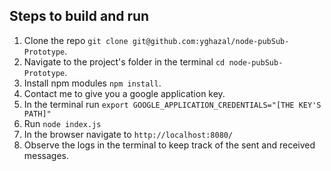 ## Steps to build and run
1. Clone the repo `git clone git@github.com:yghazal/node-pubSub-Prototype`.
2. Navigate to the project's folder in the terminal `cd node-pubSub-Prototype`.
3. Install npm modules `npm install`.
4. Contact me to give you a google application key.
5. In the terminal run `export GOOGLE_APPLICATION_CREDENTIALS="[THE KEY'S PATH]"`
6. Run `node index.js`
7. In the browser navigate to `http://localhost:8080/`
8. Observe the logs in the terminal to keep track of the sent and received messages.
